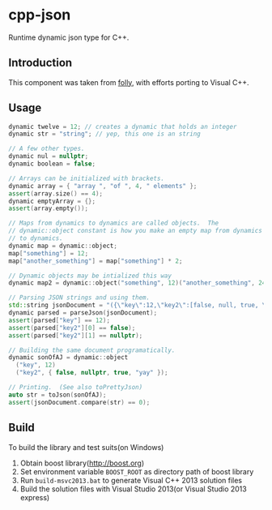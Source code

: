# cpp-json


Runtime dynamic json type for C++.


## Introduction

This component was taken from [folly](https://github.com/facebook/folly/blob/master/folly/dynamic.h), 
with efforts porting to Visual C++.


## Usage

``` Cpp
dynamic twelve = 12; // creates a dynamic that holds an integer
dynamic str = "string"; // yep, this one is an string

// A few other types.
dynamic nul = nullptr;
dynamic boolean = false;

// Arrays can be initialized with brackets.
dynamic array = { "array ", "of ", 4, " elements" };
assert(array.size() == 4);
dynamic emptyArray = {};
assert(array.empty());

// Maps from dynamics to dynamics are called objects.  The
// dynamic::object constant is how you make an empty map from dynamics
// to dynamics.
dynamic map = dynamic::object;
map["something"] = 12;
map["another_something"] = map["something"] * 2;

// Dynamic objects may be intialized this way
dynamic map2 = dynamic::object("something", 12)("another_something", 24);

// Parsing JSON strings and using them.
std::string jsonDocument = "({\"key\":12,\"key2\":[false, null, true, \"yay\"]})";
dynamic parsed = parseJson(jsonDocument);
assert(parsed["key"] == 12);
assert(parsed["key2"][0] == false);
assert(parsed["key2"][1] == nullptr);

// Building the same document programatically.
dynamic sonOfAJ = dynamic::object
  ("key", 12)
  ("key2", { false, nullptr, true, "yay" });

// Printing.  (See also toPrettyJson)
auto str = toJson(sonOfAJ);
assert(jsonDocument.compare(str) == 0);    
```

## Build

To build the library and test suits(on Windows)

1. Obtain boost library(http://boost.org) 
2. Set environment variable `BOOST_ROOT` as directory path of boost library
3. Run `build-msvc2013.bat` to generate Visual C++ 2013 solution files
4. Build the solution files with Visual Studio 2013(or Visual Studio 2013 express)


